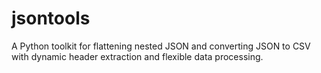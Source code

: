 # jsontools
A Python toolkit for flattening nested JSON and converting JSON to CSV with dynamic header extraction and flexible data processing.
